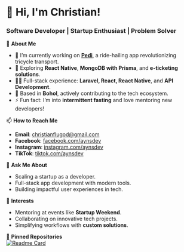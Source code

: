 # 👋 Hi, I'm Christian!  
### Software Developer | Startup Enthusiast | Problem Solver  

🚀 **About Me**  
- 🔭 I’m currently working on **[Pedi](https://pedi.ph)**, a ride-hailing app revolutionizing tricycle transport.  
- 🌱 Exploring **React Native**, **MongoDB with Prisma**, and **e-ticketing solutions**.  
- 👨‍💻 Full-stack experience: **Laravel, React, React Native**, and **API Development**.  
- 📍 Based in **Bohol**, actively contributing to the tech ecosystem.  
- ⚡ Fun fact: I’m into **intermittent fasting** and love mentoring new developers!

📫 **How to Reach Me**  
- **Email**: [christianflugod@gmail.com](mailto:christianflugod@gmail.com)  
- **Facebook**: [facebook.com/aynsdev](https://facebook.com/aynsdev)  
- **Instagram**: [instagram.com/aynsdev](https://instagram.com/aynsdev)  
- **TikTok**: [tiktok.com/aynsdev](https://tiktok.com/aynsdev)  

💬 **Ask Me About**  
- Scaling a startup as a developer.  
- Full-stack app development with modern tools.  
- Building impactful user experiences in tech.  

🌟 **Interests**  
- Mentoring at events like **Startup Weekend**.  
- Collaborating on innovative tech projects.  
- Simplifying workflows with **custom solutions**.  

📂 **Pinned Repositories**  
[![Readme Card](https://github-readme-stats.vercel.app/api/pin/?username=aynsdev&repo=aynsdev)](https://github.com/aynsdev/aynsdev)  
